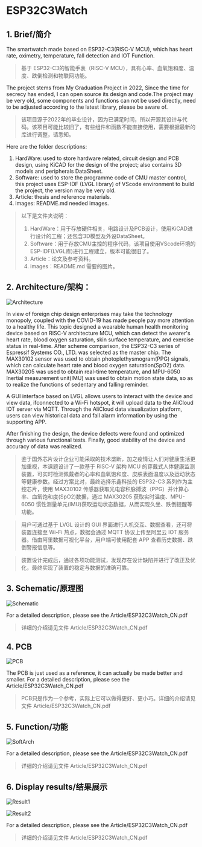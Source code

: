 # ESP32C3Watch
## 1. Brief/简介
The smartwatch made based on ESP32-C3(RISC-V MCU), which has heart rate, oximetry, temperature, fall detection and IOT Function. 

> 基于 ESP32-C3的智能手表（RISC-V MCU），具有心率、血氧饱和度、温度、跌倒检测和物联网功能。

The project stems from My Graduation Project in 2022, Since the time for secrecy has ended, I can open source its design and code.The project may be very old, some components and functions can not be used directly, need to be adjusted according to the latest library, please be aware of.

> 该项目源于2022年的毕业设计，因为已满足时间，所以开源其设计与代码。该项目可能比较旧了，有些组件和函数不能直接使用，需要根据最新的库进行调整，请悉知。

Here are the folder descriptions:
1. HardWare: used to store hardware related, circuit design and PCB design, using KiCAD for the design of the project; also contains 3D models and peripherals DataSheet.
2. Software: used to store the programme code of CMU master control, this project uses ESP-IDF (LVGL library) of VScode environment to build the project, the version may be very old.
3. Article: thesis and reference materials.
4. images: README.md needed images.

> 以下是文件夹说明：
> 1. HardWare：用于存放硬件相关，电路设计及PCB设计，使用KiCAD进行设计的工程；还包含3D模型及外设DataSheet。
> 2. Software：用于存放CMU主控的程序代码，该项目使用VScode环境的ESP-IDF(LVGL库)进行工程建立，版本可能很旧了。
> 3. Article：论文及参考资料。
> 4. images：README.md 需要的图片。


## 2. Architecture/架构：
![Architecture](images/Architecture.png)

In view of foreign chip design enterprises may take the technology monopoly, coupled with the COVID-19 has made people pay more attention to a healthy life. This topic designed a wearable human health monitoring device based on RISC-V architecture MCU, which can detect the wearer's heart rate, blood oxygen saturation, skin surface temperature, and exercise status in real-time. After scheme comparison, the ESP32-C3 series of Espressif Systems CO., LTD. was selected as the master chip. The MAX30102 sensor was used to obtain photoplethysmogram(PPG) signals, which can calculate heart rate and blood oxygen saturation(SpO2) data. MAX30205 was used to obtain real-time temperature, and MPU-6050 Inertial measurement unit(IMU) was used to obtain motion state data, so as to realize the functions of sedentary and falling reminder.

A GUI interface based on LVGL allows users to interact with the device and view data, ifconnected to a Wi-Fi hotspot, it will upload data to the AliCloud IOT server via MQTT. Through the AliCloud data visualization platform, users can view historical data and fall alarm information by using the supporting APP.

After finishing the design, the device defects were found and optimized through various 
functional tests. Finally, good stability of the device and accuracy of data was realized.

> 鉴于国外芯片设计企业可能采取的技术垄断，加之疫情让人们对健康生活更加重视，本课题设计了一款基于 RISC-V 架构 MCU 的穿戴式人体健康监测装置，可实时检测佩戴者的心率和血氧饱和度、皮肤表面温度以及运动状态等健康参数。经过方案比对，最终选择乐鑫科技的 ESP32-C3 系列作为主控芯片，使用 MAX30102 传感器获取光电容积脉搏波（PPG）并计算心率、血氧饱和度(SpO2)数据，通过 MAX30205 获取实时温度、MPU-6050 惯性测量单元(IMU)获取运动状态数据，从而实现久坐、跌倒提醒等功能。

> 用户可通过基于 LVGL 设计的 GUI 界面进行人机交互、数据查看，还可将装置连接至 Wi-Fi 热点，数据会通过 MQTT 协议上传至阿里云 IOT 服务器。借由阿里数据可视化平台，用户端可使用配套 APP 查看历史数据、跌倒警报信息等。

> 装置设计完成后，通过各项功能测试，发现存在设计缺陷并进行了改正及优化，最终实现了装置的稳定与数据的准确可靠。

## 3. Schematic/原理图
![Schematic](images/Schematic.png)

For a detailed description, please see the Article/ESP32C3Watch_CN.pdf

> 详细的介绍请见文件 Article/ESP32C3Watch_CN.pdf

## 4. PCB

![PCB](images/PCB.png)

The PCB is just used as a reference, it can actually be made better and smaller. For a detailed description, please see the Article/ESP32C3Watch_CN.pdf

> PCB只是作为一个参考，实际上它可以做得更好、更小巧。详细的介绍请见文件 Article/ESP32C3Watch_CN.pdf

## 5. Function/功能

![SoftArch](images/SoftArch.jpg)

For a detailed description, please see the Article/ESP32C3Watch_CN.pdf

> 详细的介绍请见文件 Article/ESP32C3Watch_CN.pdf

## 6. Display results/结果展示

![Result1](images/Result1.png)

![Result2](images/Result2.png)

For a detailed description, please see the Article/ESP32C3Watch_CN.pdf

> 详细的介绍请见文件 Article/ESP32C3Watch_CN.pdf
